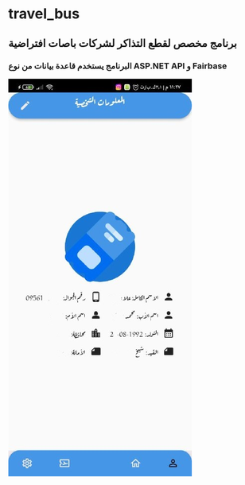 # travel_bus
## برنامج مخصص لقطع التذاكر لشركات باصات افتراضية
### البرنامج يستخدم قاعدة بيانات من نوع ASP.NET API و Fairbase
![](https://raw.githubusercontent.com/alooosh92/travel_bus/master/photo1678567675%20(1).jpeg)
